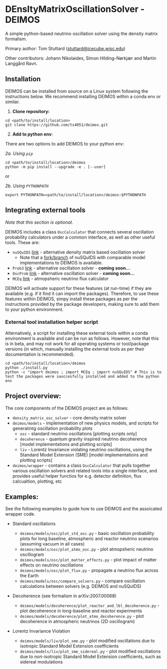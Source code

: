 # DEnsItyMatrixOscillationSolver - DEIMOS

A simple python-based neutrino oscillation solver using the density matrix formalism.

Primary author: Tom Stuttard (stuttard@icecube.wisc.edu)

Other contributors: Johann Nikolaides, Simon Hilding-Nørkjær and Martin Langgård Ravn.


## Installation

DEIMOS can be installed from source on a Linux system following the instructions below. We recommend installing DEIMOS within a conda env or similar.

1) **Clone repository:**

```
cd <path/to/install/location>
git clone https://github.com/ts4051/deimos.git
```

2) **Add to python env**:

There are two options to add DEIMOS to your python env:

*2a. Using `pip`*

```
cd <path/to/install/location>/deimos
python -m pip install --upgrade -e . [--user]
```

or 


*2b. Using `PYTHONPATH`*

```
export PYTHONPATH=<path/to/install/location>/deimos:$PYTHONPATH
```


## Integrating external tools

*Note that this section is optional.*

DEIMOS includes a class `OscCalculator` that connects several oscillation probability calculators under a common interface, as well as other useful tools. These are:

* `nuSQuIDS` [link](https://github.com/arguelles/nuSQuIDS) - alternative density matrix based oscillation solver
  * Note that a [fork/branch](https://github.com/ts4051/nuSQuIDS/tree/bsm) of nuSQuIDS with comparable model implementations to DEIMOS is available.
* `Prob3` [link](https://github.com/rogerwendell/Prob3plusplusS) - alternative oscillation solver - **coming soon...**
* `OscProb` [link](https://github.com/joaoabcoelho/OscProb) - alternative oscillation solver - **coming soon...**
* `MCEq` [link](https://github.com/mceq-project/MCEq) - atmopsheric neutrino flux calculator

DEIMOS will activate support for these features (at run-time) if they are available (e.g. if it find it can import the packages). Therefore, to use these features within DEIMOS, simpy install these packages as per the instructions provided by the package developers, making sure to add them to your python environment.

### External tool installation helper script

Alternatively, a script for installing these external tools within a conda environment is available and can be run as follows. However, note that this is in beta, and may not work for all operating systems or tool/package versions (in which, manually installing the external tools as per their documentation is recommended).

```
cd <path/to/install/location>/deimos
python ./install.py
python -c "import deimos ; import MCEq ; import nuSQuIDS" # This is to test the packages were sauccesfully installed and added to the python env
```

## Project overview:

The core components of the DEIMOS project are as follows:

* `density_matrix_osc_solver` - core density matrix solver
* `deimos/models` - implementation of new physics models, and scripts for generatintg oscillation probability plots
  * `osc` - standard neutrino oscillations [plotting scripts only]
  * `decoherence` - quantum gravity inspired neutrino decoherence [model implementations and plotting scripts]
  * `liv` - Lorentz Invariance violating neutrino oscillations, using the Standard Model Extension (SME) [model implementations and plotting scripts]
* `deimos/wrapper` - contains a class `OscCalculator` that pulls together various oscillation solvers and related tools into a single interface, and provides useful helper functios for e.g. detector definition, flux calcualtion, plotting, etc


## Examples:

See the following examples to guide how to use DEIMOS and the assoicated wrapper code.

* Standard oscillations
  * `deimos/models/osc/plot_std_osc.py` - basic oscillation probability plots for long baseline, atmospheric and reactor neutrino scenarios (assuming vacuum in all cases)
  * `deimos/models/osc/plot_atmo_osc.py` - plot atmopsheric neutrino oscillogram
  * `deimos/models/osc/plot_matter_effects.py` - plot impact of matter effects on neutrino oscillations
  * `deimos/models/osc/plot_flux.py` - propagate a neutrino flux across the Earth
  * `deimos/models/osc/compare_solvers.py` - compare oscillation calculations between solvers (e.g. DEIMOS and nuSQuIDS)

* Decoherence (see formalism in arXiv:2007.00068)
  * `deimos/models/decoherence/plot_reactor_and_lbl_decoherence.py` - plot decoherence in long-baseline and reactor experiments
  * `deimos/models/decoherence/plot_atmo_decoherence.py` - plot decoherence in atmospheric neutrinos (2D oscillogram)

* Lorentz Invariance Violation
  * `deimos/models/liv/plot_sme.py` - plot modified oscillations due to isotropic Standard Model Extension coefficients
  * `deimos/models/liv/plot_sme_sidereal.py` - plot modified oscillations due to non-isotropic Standard Model Extension coefficients, such as sidereal modulations


